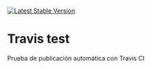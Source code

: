[![Latest Stable Version](https://poser.pugx.org/emilio-ferrer/travis-test/v/stable)](https://packagist.org/packages/emilio-ferrer/travis-test)

# Travis test

Prueba de publicación automática con Travis CI
